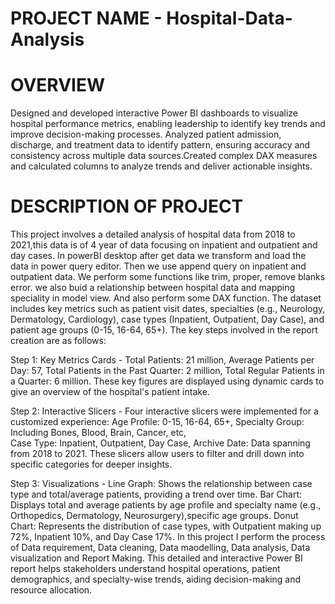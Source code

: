 # PROJECT NAME - Hospital-Data-Analysis

# OVERVIEW
Designed and developed interactive Power BI dashboards to visualize hospital performance metrics, enabling leadership to identify key trends and improve decision-making processes. Analyzed patient admission, discharge, and treatment data to identify pattern, ensuring accuracy and consistency across multiple data sources.Created complex DAX measures and calculated columns to analyze trends and deliver actionable insights.

# DESCRIPTION OF PROJECT
This project involves a detailed analysis of hospital data from 2018 to 2021,this data is of 4 year of data focusing on inpatient and outpatient and day cases. In powerBI desktop after get data we transform and load the data in power query editor. Then we use append query on inpatient and outpatient data. We perform some functions like trim, proper, remove blanks error. we also buid a relationship between hospital data and mapping speciality in model view. And also perform some DAX function. The dataset includes key metrics such as patient visit dates, specialties (e.g., Neurology, Dermatology, Cardiology), case types (Inpatient, Outpatient, Day Case), and patient age groups (0-15, 16-64, 65+). The key steps involved in the report creation are as follows:

Step 1: Key Metrics Cards - 
Total Patients: 21 million,
Average Patients per Day: 57,
Total Patients in the Past Quarter: 2 million,
Total Regular Patients in a Quarter: 6 million.
These key figures are displayed using dynamic cards to give an overview of the hospital's patient intake.

Step 2: Interactive Slicers - 
Four interactive slicers were implemented for a customized experience:
Age Profile: 0-15, 16-64, 65+, 
Specialty Group: Including Bones, Blood, Brain, Cancer, etc,  
Case Type: Inpatient, Outpatient, Day Case, 
Archive Date: Data spanning from 2018 to 2021. 
These slicers allow users to filter and drill down into specific categories for deeper insights.

Step 3: Visualizations - 
Line Graph: Shows the relationship between case type and total/average patients, providing a trend over time.
Bar Chart: Displays total and average patients by age profile and specialty name (e.g., Orthopedics, Dermatology, Neurosurgery),specific age groups.
Donut Chart: Represents the distribution of case types, with Outpatient making up 72%, Inpatient 10%, and Day Case 17%.
In this project I perform the process of Data requirement, Data cleaning, Data maodelling, Data analysis, Data visualization and Report Making. This detailed and interactive Power BI report helps stakeholders understand hospital operations, patient demographics, and specialty-wise trends, aiding decision-making and resource allocation.
